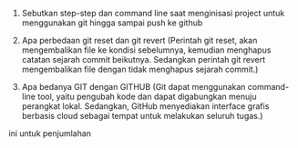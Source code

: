 1. Sebutkan step-step dan command line saat menginisasi project untuk menggunakan git hingga
sampai push ke github

2. Apa perbedaan git reset dan git revert (Perintah git reset, akan mengembalikan file ke kondisi sebelumnya, kemudian menghapus catatan sejarah commit beikutnya. Sedangkan perintah git revert mengembalikan file dengan tidak menghapus sejarah commit.)
3. Apa bedanya GIT dengan GITHUB (Git dapat menggunakan command-line tool, yaitu pengubah kode dan dapat digabungkan menuju perangkat lokal. Sedangkan, GitHub menyediakan interface grafis berbasis cloud sebagai tempat untuk melakukan seluruh tugas.)




ini untuk penjumlahan
